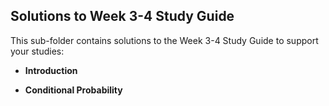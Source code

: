 ## Solutions to Week 3-4 Study Guide  

This sub-folder contains solutions to the Week 3-4 Study Guide to support your studies:  

- **Introduction**  

- **Conditional Probability**  


